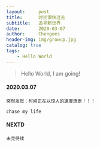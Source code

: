 ```yaml
---
layout:     post
title:      时光很快过去
subtitle:   追寻新世界
date:       2020-03-07
author:     Chengoes
header-img: img/growup.jpg
catalog: true
tags:
    - Hello World
---
```


>Hello World, I am going!


#### 2020.03.07 

    突然发觉：时间正在以惊人的速度流走！！！
    
	chase my life

   



#### NEXTD
	未完待续
	
